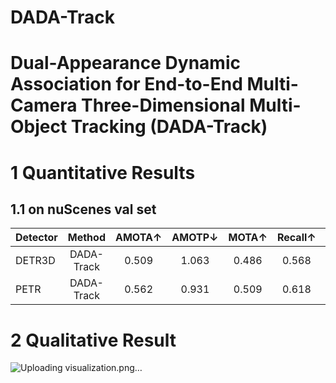 # DADA-Track
﻿Dual-Appearance Dynamic Association for End-to-End Multi-Camera Three-Dimensional
Multi-Object Tracking (DADA-Track)
 ===
 
# 1 Quantitative Results
## 1.1 on nuScenes val set
 Detector  | Method    | AMOTA↑    | AMOTP↓    | MOTA↑     | Recall↑   | IDS↓
---------- |:---------:|:---------:|:---------:|:---------:|:---------:|:---------:
 DETR3D    | DADA-Track|0.509      | 1.063     | 0.486     | 0.568     | 432 
 PETR      | DADA-Track|0.562      | 0.931     | 0.509     | 0.618     | 391 

 # 2 Qualitative Result
 ![Uploading visualization.png…]()

